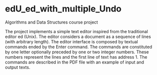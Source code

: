 # edU_ed_with_multiple_Undo
Algorithms and Data Structures course project

The project implements a simple text editor inspired from the traditional editor ed (Unix). The editor considers a document as a sequence of lines (with arbitrary length).
The editor interface is composed by textual commands ended by the Enter command. The commands are constituted by one letter optionally preceded by one or two integer numbers. These numbers represent the lines and the first line of text has address 1.
The commands are described in the PDF file with an example of input and output texts.
